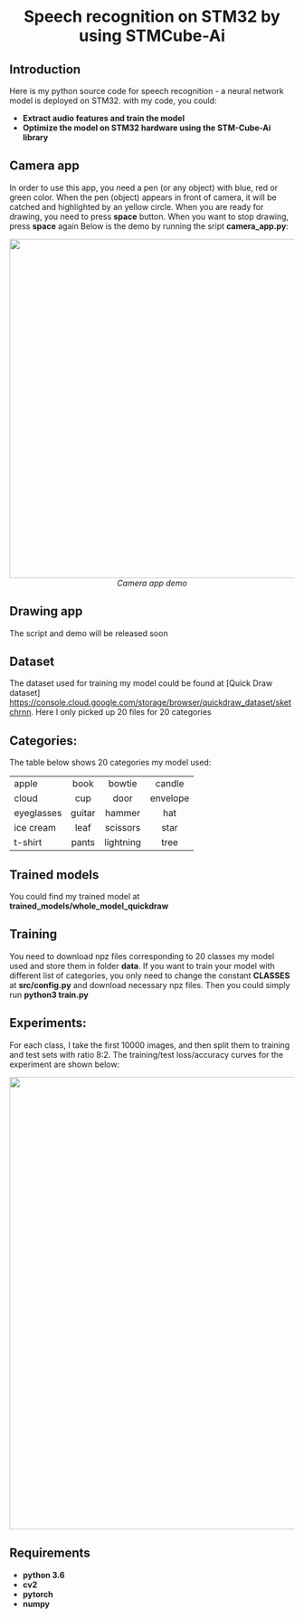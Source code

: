 <p align="center">
 <h1 align="center">Speech recognition on STM32 by using STMCube-Ai</h1>
</p>

## Introduction

Here is my python source code for speech recognition - a neural network model is deployed on STM32. with my code, you could: 
* **Extract audio features and train the model**
* **Optimize the model on STM32 hardware using the STM-Cube-Ai library**

## Camera app
In order to use this app, you need a pen (or any object) with blue, red or green color. When the pen (object) appears in front of camera, it will be catched and highlighted by an yellow circle. When you are ready for drawing, you need to press **space** button. When you want to stop drawing, press **space** again
Below is the demo by running the sript **camera_app.py**:
<p align="center">
  <img src="demo/quickdraw.gif" width=600><br/>
  <i>Camera app demo</i>
</p>

## Drawing app
The script and demo will be released soon

## Dataset
The dataset used for training my model could be found at [Quick Draw dataset] https://console.cloud.google.com/storage/browser/quickdraw_dataset/sketchrnn. Here I only picked up 20 files for 20 categories

## Categories:
The table below shows 20 categories my model used:

|           |           |           |           |
|-----------|:-----------:|:-----------:|:-----------:|
|   apple   |   book    |   bowtie  |   candle  |
|   cloud   |    cup    |   door    | envelope  |
|eyeglasses |  guitar   |   hammer  |    hat    |
| ice cream |   leaf    | scissors  |   star    |
|  t-shirt  |   pants   | lightning |    tree   |

## Trained models

You could find my trained model at **trained_models/whole_model_quickdraw**

## Training

You need to download npz files corresponding to 20 classes my model used and store them in folder **data**. If you want to train your model with different list of categories, you only need to change the constant **CLASSES** at **src/config.py** and download necessary npz files. Then you could simply run **python3 train.py**

## Experiments:

For each class, I take the first 10000 images, and then split them to training and test sets with ratio 8:2. The training/test loss/accuracy curves for the experiment are shown below:

<img src="demo/loss_accuracy_curves.png" width="800"> 

## Requirements

* **python 3.6**
* **cv2**
* **pytorch** 
* **numpy**
